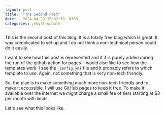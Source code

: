 ```yaml
---
layout: post
title:  "The Second Post"
date:   2024-04-28 15:32:30 -0700
categories: jekyll update
---
```

This is the second post of this blog. It is a totally free blog which is great. It was complicated to set up and I do not think a non-technical person could do it easily.

I want to see how this post is represented and if it is purely added during the run of the github action for pages. I would also like to see how the templates work. I see the `_config.yml` file and it probably refers to which template to use. Again, not something that is very non-tech friendly.

So, the plan is to make something much more non-tech friendly and to make it accessible. I will use GitHub pages to keep it free. To make it available over the internet we might charge a small fee of tiers starting at $3 per month with limits.

Let's see what this looks like.
